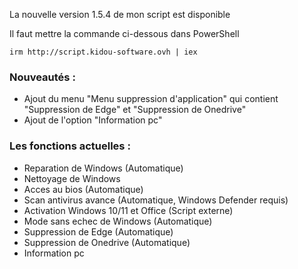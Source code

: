 La nouvelle version 1.5.4 de mon script est disponible

Il faut mettre la commande ci-dessous dans PowerShell

```irm http://script.kidou-software.ovh | iex```

### Nouveautés :
- Ajout du menu "Menu suppression d'application" qui contient "Suppression de Edge" et "Suppression de Onedrive"
- Ajout de l'option "Information pc"
### Les fonctions actuelles :
- Reparation de Windows (Automatique)                      
- Nettoyage de Windows                                          
- Acces au bios (Automatique)                                   
- Scan antivirus avance (Automatique, Windows Defender requis)         
- Activation Windows 10/11 et Office (Script externe)           
- Mode sans echec de Windows (Automatique)
- Suppression de Edge (Automatique)
- Suppression de Onedrive (Automatique)
- Information pc
